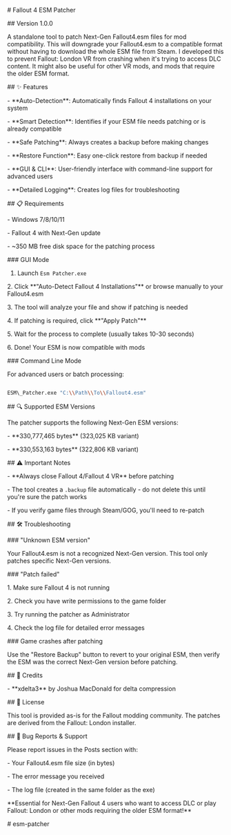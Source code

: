 \# Fallout 4 ESM Patcher



\## Version 1.0.0



A standalone tool to patch Next-Gen Fallout4.esm files for mod compatibility. This will downgrade your Fallout4.esm to a compatible format without having to download the whole ESM file from Steam. I developed this to prevent Fallout: London VR from crashing when it's trying to access DLC content. It might also be useful for other VR mods, and mods that require the older ESM format.



\## ✨ Features



\- \*\*Auto-Detection\*\*: Automatically finds Fallout 4 installations on your system

\- \*\*Smart Detection\*\*: Identifies if your ESM file needs patching or is already compatible

\- \*\*Safe Patching\*\*: Always creates a backup before making changes

\- \*\*Restore Function\*\*: Easy one-click restore from backup if needed

\- \*\*GUI \& CLI\*\*: User-friendly interface with command-line support for advanced users

\- \*\*Detailed Logging\*\*: Creates log files for troubleshooting



\## 📋 Requirements



\- Windows 7/8/10/11

\- Fallout 4 with Next-Gen update

\- ~350 MB free disk space for the patching process



\### GUI Mode 

1. Launch `Esm Patcher.exe`

2\. Click \*\*"Auto-Detect Fallout 4 Installations"\*\* or browse manually to your Fallout4.esm

3\. The tool will analyze your file and show if patching is needed

4\. If patching is required, click \*\*"Apply Patch"\*\*

5\. Wait for the process to complete (usually takes 10-30 seconds)

6\. Done! Your ESM is now compatible with mods



\### Command Line Mode



For advanced users or batch processing:



```bash

ESM\_Patcher.exe "C:\\Path\\To\\Fallout4.esm"

```



\## 🔍 Supported ESM Versions



The patcher supports the following Next-Gen ESM versions:

\- \*\*330,777,465 bytes\*\* (323,025 KB variant)

\- \*\*330,553,163 bytes\*\* (322,806 KB variant)



\## ⚠️ Important Notes



\- \*\*Always close Fallout 4/Fallout 4 VR\*\* before patching

\- The tool creates a `.backup` file automatically - do not delete this until you're sure the patch works

\- If you verify game files through Steam/GOG, you'll need to re-patch


\## 🛠️ Troubleshooting



\### "Unknown ESM version"

Your Fallout4.esm is not a recognized Next-Gen version. This tool only patches specific Next-Gen versions.



\### "Patch failed"

1\. Make sure Fallout 4 is not running

2\. Check you have write permissions to the game folder

3\. Try running the patcher as Administrator

4\. Check the log file for detailed error messages



\### Game crashes after patching

Use the "Restore Backup" button to revert to your original ESM, then verify the ESM was the correct Next-Gen version before patching.



\## 🤝 Credits



\- \*\*xdelta3\*\* by Joshua MacDonald for delta compression



\## 📜 License



This tool is provided as-is for the Fallout modding community. The patches are derived from the Fallout: London installer.



\## 🐛 Bug Reports \& Support



Please report issues in the Posts section with:

\- Your Fallout4.esm file size (in bytes)

\- The error message you received

\- The log file (created in the same folder as the exe)



\*\*Essential for Next-Gen Fallout 4 users who want to access DLC or play Fallout: London or other mods requiring the older ESM format!\*\*

#   e s m - p a t c h e r  
 